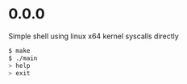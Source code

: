 # 0.0.0

Simple shell using linux x64 kernel syscalls directly

```sh
$ make
$ ./main
> help
> exit
```
